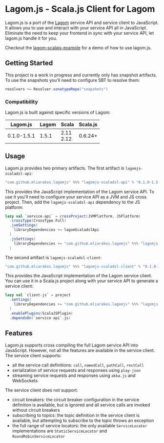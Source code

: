 # Lagom.js - Scala.js Client for Lagom

Lagom.js is a port of the [Lagom](https://www.lagomframework.com/) service API and service client to JavaScript. It allows you to use and interact with your service API all in JavaScript. Eliminate the need to keep your frontend in sync with your service API, let lagom.js handle it for you.

Checkout the [lagom-scalajs-example](https://github.com/mliarakos/lagom-scalajs-example) for a demo of how to use lagom.js.

## Getting Started

This project is a work in progress and currently only has snapshot artifacts. To use the snapshots you'll need to configure SBT to resolve them:

```sbt
resolvers += Resolver.sonatypeRepo("snapshots")
```

### Compatibility

Lagom.js is built against specific versions of Lagom:

| Lagom.js    | Lagom | Scala           | Scala.js |
|-------------|-------|-----------------|----------|
| 0.1.0-1.5.1 | 1.5.1 | 2.11 <br> 2.12  | 0.6.24+  |

## Usage

Lagom.js provides two primary artifacts. The first artifact is `lagomjs-scaladsl-api`:

```sbt
"com.github.mliarakos.lagomjs" %%% "lagomjs-scaladsl-api" % "0.1.0-1.5.1-SNAPSHOT"
```

This provides the JavaScript implementation of the Lagom service API. To use it you'll need to configure your service API
as a JVM and JS cross project. Then, add the `lagomjs-scaladsl-api` dependency to the JS platform: 

```scala
lazy val `service-api` = crossProject(JVMPlatform, JSPlatform)
  .crossType(CrossType.Full)
  .jvmSettings(
    libraryDependencies += lagomScaladslApi
  )
  .jsSettings(
    libraryDependencies += "com.github.mliarakos.lagomjs" %%% "lagomjs-scaladsl-api" % "0.1.0-1.5.1-SNAPSHOT"
  )
```

The second artifact is `lagomjs-scaladsl-client`:

```sbt
"com.github.mliarakos.lagomjs" %%% "lagomjs-scaladsl-client" % "0.1.0-1.5.1-SNAPSHOT"
```

This provides the JavaScript implementation of the Lagom service client. You can use it in a Scala.js project along with your service API to generate a service client:

```scala
lazy val `client-js` = project
  .settings(
    libraryDependencies += "com.github.mliarakos.lagomjs" %%% "lagomjs-scaladsl-client" % "0.1.0-1.5.1-SNAPSHOT"
  )
  .enablePlugins(ScalaJSPlugin)
  .dependsOn(`service-api`.js)
```

## Features

Lagom.js supports cross compiling the full Lagom service API into JavaScript. However, not all the features are available in the service client. The service client supports:
- all the service call definitions: `call`, `namedCall`, `pathCall`, `restCall`
- serialization of service requests and responses using `play-json`
- streaming service requests and responses using `akka.js` and WebSockets

The service client does not support:
- circuit breakers: the circuit breaker configuration in the service definition is available, but is ignored and all service calls are invoked without circuit breakers
- subscribing to topics: the topic definition in the service client is available, but attempting to subscribe to the topic throws an exception
- the full range of service locators: the only available `ServiceLocator` implementations are `StaticServiceLocator` and `RoundRobinServiceLocator`
